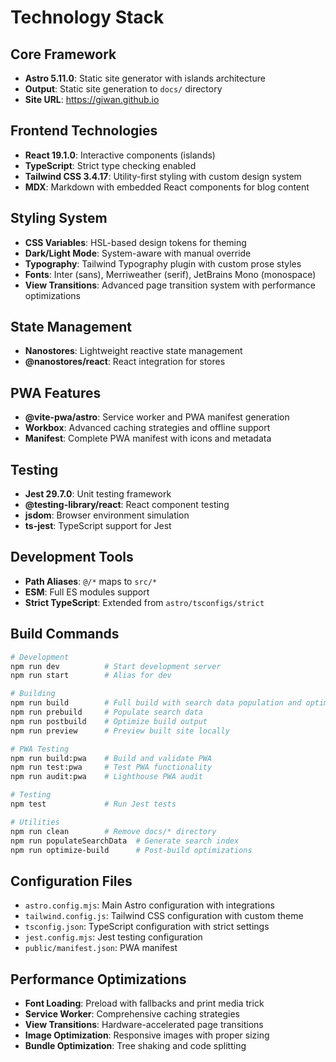 # Technology Stack

## Core Framework
- **Astro 5.11.0**: Static site generator with islands architecture
- **Output**: Static site generation to `docs/` directory
- **Site URL**: https://giwan.github.io

## Frontend Technologies
- **React 19.1.0**: Interactive components (islands)
- **TypeScript**: Strict type checking enabled
- **Tailwind CSS 3.4.17**: Utility-first styling with custom design system
- **MDX**: Markdown with embedded React components for blog content

## Styling System
- **CSS Variables**: HSL-based design tokens for theming
- **Dark/Light Mode**: System-aware with manual override
- **Typography**: Tailwind Typography plugin with custom prose styles
- **Fonts**: Inter (sans), Merriweather (serif), JetBrains Mono (monospace)
- **View Transitions**: Advanced page transition system with performance optimizations

## State Management
- **Nanostores**: Lightweight reactive state management
- **@nanostores/react**: React integration for stores

## PWA Features
- **@vite-pwa/astro**: Service worker and PWA manifest generation
- **Workbox**: Advanced caching strategies and offline support
- **Manifest**: Complete PWA manifest with icons and metadata

## Testing
- **Jest 29.7.0**: Unit testing framework
- **@testing-library/react**: React component testing
- **jsdom**: Browser environment simulation
- **ts-jest**: TypeScript support for Jest

## Development Tools
- **Path Aliases**: `@/*` maps to `src/*`
- **ESM**: Full ES modules support
- **Strict TypeScript**: Extended from `astro/tsconfigs/strict`

## Build Commands

```bash
# Development
npm run dev          # Start development server
npm run start        # Alias for dev

# Building
npm run build        # Full build with search data population and optimization
npm run prebuild     # Populate search data
npm run postbuild    # Optimize build output
npm run preview      # Preview built site locally

# PWA Testing
npm run build:pwa    # Build and validate PWA
npm run test:pwa     # Test PWA functionality
npm run audit:pwa    # Lighthouse PWA audit

# Testing
npm test             # Run Jest tests

# Utilities
npm run clean        # Remove docs/* directory
npm run populateSearchData  # Generate search index
npm run optimize-build      # Post-build optimizations
```

## Configuration Files
- `astro.config.mjs`: Main Astro configuration with integrations
- `tailwind.config.js`: Tailwind CSS configuration with custom theme
- `tsconfig.json`: TypeScript configuration with strict settings
- `jest.config.mjs`: Jest testing configuration
- `public/manifest.json`: PWA manifest

## Performance Optimizations
- **Font Loading**: Preload with fallbacks and print media trick
- **Service Worker**: Comprehensive caching strategies
- **View Transitions**: Hardware-accelerated page transitions
- **Image Optimization**: Responsive images with proper sizing
- **Bundle Optimization**: Tree shaking and code splitting